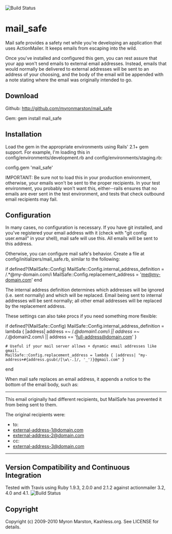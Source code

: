 ![Build Status](https://travis-ci.org/watu/mail_safe.svg?branch=master)

# mail_safe

Mail safe provides a safety net while you're developing an application that uses ActionMailer.
It keeps emails from escaping into the wild.

Once you've installed and configured this gem, you can rest assure that your app won't send
emails to external email addresses.  Instead, emails that would normally be delivered to external
addresses will be sent to an address of your choosing, and the body of the email will be appended
with a note stating where the email was originally intended to go.

## Download

Github: http://github.com/myronmarston/mail_safe

Gem:
  gem install mail_safe

## Installation

Load the gem in the appropriate environments using Rails' 2.1+ gem support.  For example, I'm loading this in
config/environments/development.rb and config/environments/staging.rb:

  config.gem 'mail_safe'

IMPORTANT: Be sure not to load this in your production environment, otherwise, your emails won't be sent to the proper
recipients.  In your test environment, you probably won't want this, either--rails ensures that no emails are ever sent in the
test environment, and tests that check outbound email recipients may fail.

## Configuration

In many cases, no configuration is necessary.  If you have git installed, and you've registered your email address
with it (check with "git config user.email" in your shell), mail safe will use this.  All emails will be sent to this address.

Otherwise, you can configure mail safe's behavior.  Create a file at config/initializers/mail_safe.rb, similar to the following:

  if defined?(MailSafe::Config)
    MailSafe::Config.internal_address_definition = /.*@my-domain\.com/i
    MailSafe::Config.replacement_address = 'me@my-domain.com'
  end

The internal address definition determines which addresses will be ignored (i.e. sent normally) and which will be replaced.  Email
being sent to internal addresses will be sent normally; all other email addresses will be replaced by the replacement address.

These settings can also take procs if you need something more flexible:

  if defined?(MailSafe::Config)
    MailSafe::Config.internal_address_definition = lambda { |address|
      address =~ /.*@domain1\.com/i ||
      address =~ /.*@domain2\.com/i ||
      address == 'full-address@domain.com'
    }

    # Useful if your mail server allows + dynamic email addresses like gmail.
    MailSafe::Config.replacement_address = lambda { |address| "my-address+#{address.gsub(/[\w\-.]/, '_')}@gmail.com" }
  end

When mail safe replaces an email address, it appends a notice to the bottom of the email body, such as:

  **************************************************
  This email originally had different recipients,
  but MailSafe has prevented it from being sent to them.

  The original recipients were:
  - to:
   - external-address-1@domain.com
   - external-address-2@domain.com
  - cc:
   - external-address-3@domain.com

  **************************************************

## Version Compatibility and Continuous Integration

Tested with Travis using Ruby 1.9.3, 2.0.0 and 2.1.2 against actionmailer 3.2, 4.0 and 4.1. ![Build Status](https://travis-ci.org/watu/mail_safe.svg?branch=master)


## Copyright

Copyright (c) 2009-2010 Myron Marston, Kashless.org. See LICENSE for details.
